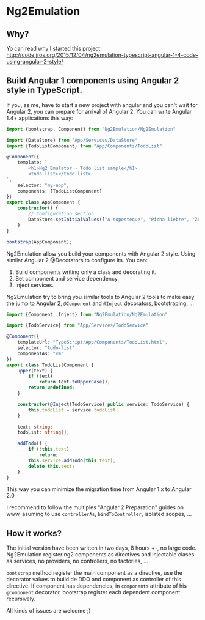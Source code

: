 # Ng2Emulation

## Why?

Yo can read why I started this project: http://code.jros.org/2015/12/04/ng2emulation-typescript-angular-1-4-code-using-angular-2-style/

## Build Angular 1 components using Angular 2 style in TypeScript.

If you, as me, have to start a new project with angular and you can't wait for Angular 2, you can prepare for arrival of Angular 2.
You can write Angular 1.4+ applications this way:

```typeScript
import {bootstrap, Component} from "Ng2Emulation/Ng2Emulation"

import {DataStore} from "App/Services/DataStore"
import {TodoListComponent} from "App/Components/TodoList"

@Component({
    template: `
        <h1>Ng2 Emulator - Todo list sample</h1>
        <todo-list></todo-list>
`,
    selector: "my-app",
    components: [TodoListComponent]
})
export class AppComponent {
    constructor() {
        // Configuration section.
        DataStore.setInitialValues(["A sopesteque", "Picha liebre", "Zurre mierdas", "Chupa candaos", "Cascoporro"]);
    }
}

bootstrap(AppComponent);
```

Ng2Emulation allow you build your components with Angular 2 style. Using similar Angular 2 @Decorators to configure its. You can:

1. Build components writing only a class and decorating it.
2. Set component and service dependency.
3. Inject services.

Ng2Emulation try to bring you similar tools to Angular 2 tools to make easy the jump to Angular 2, `@Component` and `@Inject` decorators, bootstraping, ...

````typeScript
import {Component, Inject} from "Ng2Emulation/Ng2Emulation"

import {TodoService} from "App/Services/TodoService"

@Component({
    templateUrl: "TypeScript/App/Components/TodoList.html",
    selector: "todo-list",
    componentAs: "vm"
})
export class TodoListComponent {
    upper(text) {
        if (text)
            return text.toUpperCase();
        return undefined;
    }

    constructor(@Inject(TodoService) public service: TodoService) {
        this.todoList = service.todoList;
    }

    text: string;
    todoList: string[];

    addTodo() {
        if (!this.text)
            return;
        this.service.addTodo(this.text);
        delete this.text;
    }
}
````

This way you can minimize the migration time from Angular 1.x to Angular 2.0

I recommend to follow the multiples "Angular 2 Preparation" guides on www, asuming to use `controllerAs`, `bindToController`, isolated scopes, ...

## How it works?

The initial versión have been written in two days, 8 hours +-, no large code.
Ng2Emulation register ng2 components as directives and injectable clases as services, no providers, no controllers, no factories, ...

`bootstrap` method register the main component as a directive, use the decorator values to build de DDO and component as controller of this directive. If component has dependencies, in `components` attribute of his `@Component` decorator, bootstrap register each dependent component recursively.

All kinds of issues are welcome ;)

